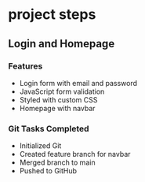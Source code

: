 # project steps

## Login and Homepage

### Features
- Login form with email and password
- JavaScript form validation
- Styled with custom CSS
- Homepage with navbar

### Git Tasks Completed
- Initialized Git
- Created feature branch for navbar
- Merged branch to main
- Pushed to GitHub
